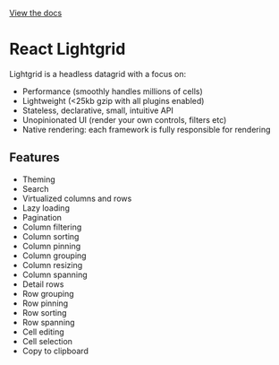 [View the docs](https://lightgrid.io)

# React Lightgrid

Lightgrid is a headless datagrid with a focus on:

- Performance (smoothly handles millions of cells)
- Lightweight (<25kb gzip with all plugins enabled)
- Stateless, declarative, small, intuitive API
- Unopinionated UI (render your own controls, filters etc)
- Native rendering: each framework is fully responsible for rendering

## Features

- Theming
- Search
- Virtualized columns and rows
- Lazy loading
- Pagination
- Column filtering
- Column sorting
- Column pinning
- Column grouping
- Column resizing
- Column spanning
- Detail rows
- Row grouping
- Row pinning
- Row sorting
- Row spanning
- Cell editing
- Cell selection
- Copy to clipboard
